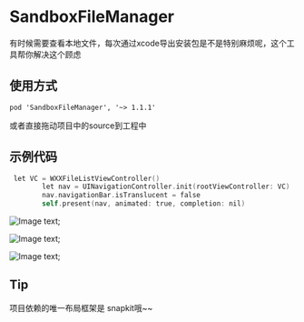 # SandboxFileManager
有时候需要查看本地文件，每次通过xcode导出安装包是不是特别麻烦呢，这个工具帮你解决这个顾虑
## 使用方式
```
pod 'SandboxFileManager', '~> 1.1.1'
```
或者直接拖动项目中的source到工程中
## 示例代码
```objectivec
 let VC = WXXFileListViewController()
        let nav = UINavigationController.init(rootViewController: VC)
        nav.navigationBar.isTranslucent = false
        self.present(nav, animated: true, completion: nil)
```
![Image text](https://github.com/a254711559/SandboxFileManager/blob/master/ExampleImage/IMG_0902.PNG);

![Image text](https://github.com/a254711559/SandboxFileManager/blob/master/ExampleImage/IMG_0903.PNG);

![Image text](https://github.com/a254711559/SandboxFileManager/blob/master/ExampleImage/IMG_0904.PNG);

## Tip
项目依赖的唯一布局框架是 snapkit哦~~

